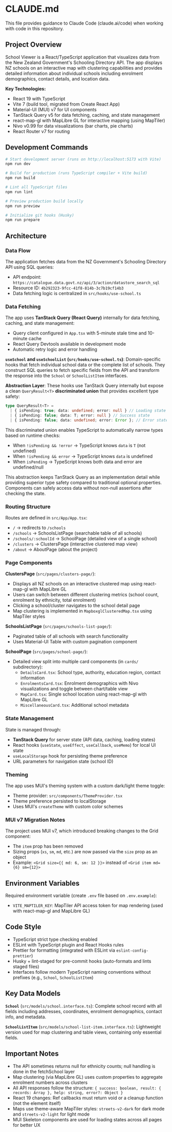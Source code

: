 # CLAUDE.md

This file provides guidance to Claude Code (claude.ai/code) when working with code in this repository.

## Project Overview

School Viewer is a React/TypeScript application that visualizes data from the New Zealand Government's Schooling Directory API. The app displays NZ schools on an interactive map with clustering capabilities and provides detailed information about individual schools including enrolment demographics, contact details, and location data.

**Key Technologies:**

- React 19 with TypeScript
- Vite 7 (build tool, migrated from Create React App)
- Material-UI (MUI) v7 for UI components
- TanStack Query v5 for data fetching, caching, and state management
- react-map-gl with MapLibre GL for interactive mapping (using MapTiler)
- Nivo v0.99 for data visualizations (bar charts, pie charts)
- React Router v7 for routing

## Development Commands

```bash
# Start development server (runs on http://localhost:5173 with Vite)
npm run dev

# Build for production (runs TypeScript compiler + Vite build)
npm run build

# Lint all TypeScript files
npm run lint

# Preview production build locally
npm run preview

# Initialize git hooks (Husky)
npm run prepare
```

## Architecture

### Data Flow

The application fetches data from the NZ Government's Schooling Directory API using SQL queries:

- API endpoint: `https://catalogue.data.govt.nz/api/3/action/datastore_search_sql`
- Resource ID: `4b292323-9fcc-41f8-814b-3c7b19cf14b3`
- Data fetching logic is centralized in `src/hooks/use-school.ts`

### Data Fetching

The app uses **TanStack Query (React Query)** internally for data fetching, caching, and state management:

- Query client configured in `App.tsx` with 5-minute stale time and 10-minute cache
- React Query Devtools available in development mode
- Automatic retry logic and error handling

**`useSchool` and `useSchoolList` (`src/hooks/use-school.ts`)**: Domain-specific hooks that fetch individual school data or the complete list of schools. They construct SQL queries to fetch specific fields from the API and transform the response into the `School` or `SchoolListItem` interfaces.

**Abstraction Layer**: These hooks use TanStack Query internally but expose a clean `QueryResult<T>` **discriminated union** that provides excellent type safety:

```typescript
type QueryResult<T> =
  | { isPending: true; data: undefined; error: null } // Loading state
  | { isPending: false; data: T; error: null } // Success state
  | { isPending: false; data: undefined; error: Error }; // Error state
```

This discriminated union enables TypeScript to automatically narrow types based on runtime checks:

- When `!isPending && !error` → TypeScript knows `data` is `T` (not undefined)
- When `!isPending && error` → TypeScript knows `data` is undefined
- When `isPending` → TypeScript knows both data and error are undefined/null

This abstraction keeps TanStack Query as an implementation detail while providing superior type safety compared to traditional optional properties. Components can safely access data without non-null assertions after checking the state.

### Routing Structure

Routes are defined in `src/App/App.tsx`:

- `/` → redirects to `/schools`
- `/schools` → SchoolsListPage (searchable table of all schools)
- `/schools/:schoolId` → SchoolPage (detailed view of a single school)
- `/clusters` → ClustersPage (interactive clustered map view)
- `/about` → AboutPage (about the project)

### Page Components

**ClustersPage** (`src/pages/clusters-page/`):

- Displays all NZ schools on an interactive clustered map using react-map-gl with MapLibre GL
- Users can switch between different clustering metrics (school count, enrolment by ethnicity, total enrolment)
- Clicking a school/cluster navigates to the school detail page
- Map clustering is implemented in `MapboxglClusteredMap.tsx` using MapTiler styles

**SchoolsListPage** (`src/pages/schools-list-page/`):

- Paginated table of all schools with search functionality
- Uses Material-UI Table with custom pagination component

**SchoolPage** (`src/pages/school-page/`):

- Detailed view split into multiple card components (in `cards/` subdirectory):
  - `DetailsCard.tsx`: School type, authority, education region, contact information
  - `EnrolmentsCard.tsx`: Enrolment demographics with Nivo visualizations and toggle between chart/table view
  - `MapCard.tsx`: Single school location using react-map-gl with MapLibre GL
  - `MiscellaneousCard.tsx`: Additional school metadata

### State Management

State is managed through:

- **TanStack Query** for server state (API data, caching, loading states)
- React hooks (`useState`, `useEffect`, `useCallback`, `useMemo`) for local UI state
- `useLocalStorage` hook for persisting theme preference
- URL parameters for navigation state (school ID)

### Theming

The app uses MUI's theming system with a custom dark/light theme toggle:

- Theme provider: `src/components/ThemeProvider.tsx`
- Theme preference persisted to localStorage
- Uses MUI's `createTheme` with custom color schemes

### MUI v7 Migration Notes

The project uses MUI v7, which introduced breaking changes to the Grid component:

- The `item` prop has been removed
- Sizing props (`xs`, `sm`, `md`, etc.) are now passed via the `size` prop as an object
- Example: `<Grid size={{ md: 6, sm: 12 }}>` instead of `<Grid item md={6} sm={12}>`

## Environment Variables

Required environment variable (create `.env` file based on `.env.example`):

- `VITE_MAPTILER_KEY`: MapTiler API access token for map rendering (used with react-map-gl and MapLibre GL)

## Code Style

- TypeScript strict type checking enabled
- ESLint with TypeScript plugin and React Hooks rules
- Prettier for formatting (integrated with ESLint via `eslint-config-prettier`)
- Husky + lint-staged for pre-commit hooks (auto-formats and lints staged files)
- Interfaces follow modern TypeScript naming conventions without prefixes (e.g., `School`, `SchoolListItem`)

## Key Data Models

**`School`** (`src/models/school.interface.ts`): Complete school record with all fields including addresses, coordinates, enrolment demographics, contact info, and metadata.

**`SchoolListItem`** (`src/models/school-list-item.interface.ts`): Lightweight version used for map clustering and table views, containing only essential fields.

## Important Notes

- The API sometimes returns null for ethnicity counts; null handling is done in the fetchSchool layer
- Map clustering (via MapLibre GL) uses custom properties to aggregate enrolment numbers across clusters
- All API responses follow the structure: `{ success: boolean, result: { records: Array }, help: string, error?: Object }`
- React 19 changes: Ref callbacks must return void or a cleanup function (not the element itself)
- Maps use theme-aware MapTiler styles: `streets-v2-dark` for dark mode and `streets-v2-light` for light mode
- MUI Skeleton components are used for loading states across all pages for better UX
